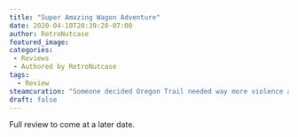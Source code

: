 ```yaml
---
title: "Super Amazing Wagon Adventure"
date: 2020-04-10T20:39:28-07:00
author: RetroNutcase
featured_image: 
categories:
 - Reviews
 - Authored by RetroNutcase
tags:
  - Review
steamcuration: "Someone decided Oregon Trail needed way more violence and action. That person is an absolute genius."
draft: false
---
```


Full review to come at a later date.